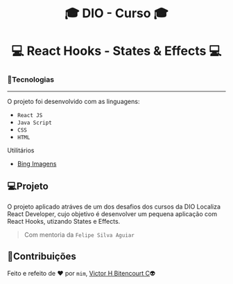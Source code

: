 # <p align="center">:mortar_board: DIO - Curso :mortar_board:</p>
# <p align="center">:computer: React Hooks - States & Effects :computer:</p>
### :balloon:Tecnologias
---
O projeto foi desenvolvido com as linguagens:
- ``React JS``
- ``Java Script``
- ``CSS``
- ``HTML``

Utilitários
- [Bing Imagens](https://www.bing.com/?scope=images&nr=1&FORM=NOFORM)

## :computer:Projeto
O projeto aplicado atráves de um dos desafios dos cursos da DIO Localiza React Developer, cujo objetivo é desenvolver um pequena aplicação com React Hooks, utizando States e Effects.
> Com mentoria da `Felipe Silva Aguiar`

## 📝Contribuições
Feito e refeito de :heart: por `mim`, [Victor H Bitencourt C](https://github.com/vhbitencourtc/):alien:
